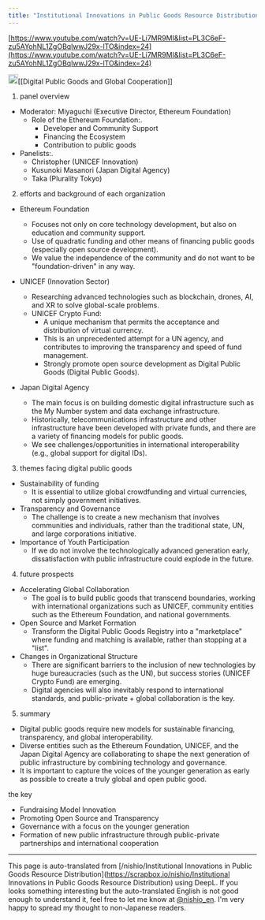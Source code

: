 ```yaml
---
title: "Institutional Innovations in Public Goods Resource Distribution"
---
```


[https://www.youtube.com/watch?v=UE-Li7MR9MI&list=PL3C6eF-zu5AYohNL1ZgOBqlwwJ29x-lTO&index=24](https://www.youtube.com/watch?v=UE-Li7MR9MI&list=PL3C6eF-zu5AYohNL1ZgOBqlwwJ29x-lTO&index=24)

<img src='https://scrapbox.io/api/pages/nishio-en/o1 Pro/icon' alt='o1 Pro.icon' height="19.5"/>[[Digital Public Goods and Global Cooperation]]
1. panel overview
- Moderator: Miyaguchi (Executive Director, Ethereum Foundation)
    - Role of the Ethereum Foundation:.
        - Developer and Community Support
        - Financing the Ecosystem
        - Contribution to public goods
- Panelists:.
    - Christopher (UNICEF Innovation)
    - Kusunoki Masanori (Japan Digital Agency)
    - Taka (Plurality Tokyo)

2. efforts and background of each organization
- Ethereum Foundation
    - Focuses not only on core technology development, but also on education and community support.
    - Use of quadratic funding and other means of financing public goods (especially open source development).
    - We value the independence of the community and do not want to be "foundation-driven" in any way.

- UNICEF (Innovation Sector)
    - Researching advanced technologies such as blockchain, drones, AI, and XR to solve global-scale problems.
    - UNICEF Crypto Fund:
        - A unique mechanism that permits the acceptance and distribution of virtual currency.
        - This is an unprecedented attempt for a UN agency, and contributes to improving the transparency and speed of fund management.
        - Strongly promote open source development as Digital Public Goods (Digital Public Goods).

- Japan Digital Agency
    - The main focus is on building domestic digital infrastructure such as the My Number system and data exchange infrastructure.
    - Historically, telecommunications infrastructure and other infrastructure have been developed with private funds, and there are a variety of financing models for public goods.
    - We see challenges/opportunities in international interoperability (e.g., global support for digital IDs).

3. themes facing digital public goods
- Sustainability of funding
    - It is essential to utilize global crowdfunding and virtual currencies, not simply government initiatives.
- Transparency and Governance
    - The challenge is to create a new mechanism that involves communities and individuals, rather than the traditional state, UN, and large corporations initiative.
- Importance of Youth Participation
    - If we do not involve the technologically advanced generation early, dissatisfaction with public infrastructure could explode in the future.

4. future prospects
- Accelerating Global Collaboration
    - The goal is to build public goods that transcend boundaries, working with international organizations such as UNICEF, community entities such as the Ethereum Foundation, and national governments.
- Open Source and Market Formation
    - Transform the Digital Public Goods Registry into a "marketplace" where funding and matching is available, rather than stopping at a "list".
- Changes in Organizational Structure
    - There are significant barriers to the inclusion of new technologies by huge bureaucracies (such as the UN), but success stories (UNICEF Crypto Fund) are emerging.
    - Digital agencies will also inevitably respond to international standards, and public-private + global collaboration is the key.

5. summary
- Digital public goods require new models for sustainable financing, transparency, and global interoperability.
- Diverse entities such as the Ethereum Foundation, UNICEF, and the Japan Digital Agency are collaborating to shape the next generation of public infrastructure by combining technology and governance.
- It is important to capture the voices of the younger generation as early as possible to create a truly global and open public good.

the key
- Fundraising Model Innovation
- Promoting Open Source and Transparency
- Governance with a focus on the younger generation
- Formation of new public infrastructure through public-private partnerships and international cooperation

---
This page is auto-translated from [/nishio/Institutional Innovations in Public Goods Resource Distribution](https://scrapbox.io/nishio/Institutional Innovations in Public Goods Resource Distribution) using DeepL. If you looks something interesting but the auto-translated English is not good enough to understand it, feel free to let me know at [@nishio_en](https://twitter.com/nishio_en). I'm very happy to spread my thought to non-Japanese readers.